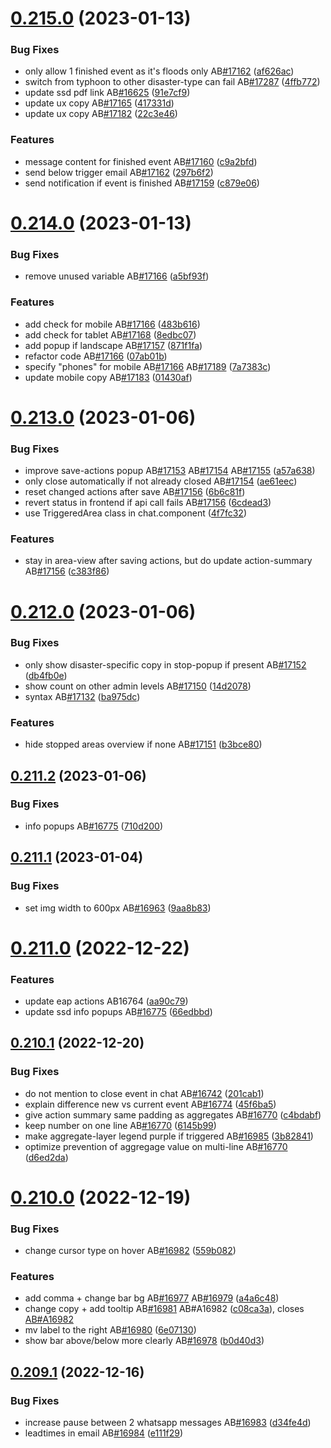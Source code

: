 # [0.215.0](https://github.com/rodekruis/IBF-system/compare/v0.214.0...v0.215.0) (2023-01-13)


### Bug Fixes

* only allow 1 finished event as it's floods only AB[#17162](https://github.com/rodekruis/IBF-system/issues/17162) ([af626ac](https://github.com/rodekruis/IBF-system/commit/af626aca38716b0ce1edcff669be87391e9929a2))
* switch from typhoon to other disaster-type can fail AB[#17287](https://github.com/rodekruis/IBF-system/issues/17287) ([4ffb772](https://github.com/rodekruis/IBF-system/commit/4ffb77294fd1e5399106ffbe8212bb6a424ec810))
* update ssd pdf link AB[#16625](https://github.com/rodekruis/IBF-system/issues/16625) ([91e7cf9](https://github.com/rodekruis/IBF-system/commit/91e7cf92a364a2eda4fc421a3d938e71b0dd30ad))
* update ux copy AB[#17165](https://github.com/rodekruis/IBF-system/issues/17165) ([417331d](https://github.com/rodekruis/IBF-system/commit/417331d1891ce7dd8b2c6f1c2235f83a6e56dd3a))
* update ux copy AB[#17182](https://github.com/rodekruis/IBF-system/issues/17182) ([22c3e46](https://github.com/rodekruis/IBF-system/commit/22c3e468ab8ad473fb962e179ed1262ff67fbfae))


### Features

* message content for finished event AB[#17160](https://github.com/rodekruis/IBF-system/issues/17160) ([c9a2bfd](https://github.com/rodekruis/IBF-system/commit/c9a2bfdc8b54e5b58f2d0731ef14ae8595c8cf21))
* send below trigger email AB[#17162](https://github.com/rodekruis/IBF-system/issues/17162) ([297b6f2](https://github.com/rodekruis/IBF-system/commit/297b6f23b81b7c16fed627249bfb07a4dd0131b0))
* send notification if event is finished AB[#17159](https://github.com/rodekruis/IBF-system/issues/17159) ([c879e06](https://github.com/rodekruis/IBF-system/commit/c879e0673e78859f5eab05510c0ab6940eb5de38))



# [0.214.0](https://github.com/rodekruis/IBF-system/compare/v0.213.0...v0.214.0) (2023-01-13)


### Bug Fixes

* remove unused variable AB[#17166](https://github.com/rodekruis/IBF-system/issues/17166) ([a5bf93f](https://github.com/rodekruis/IBF-system/commit/a5bf93f7ab52b92dc7af9e2de5093259d05c2447))


### Features

* add check for mobile AB[#17166](https://github.com/rodekruis/IBF-system/issues/17166) ([483b616](https://github.com/rodekruis/IBF-system/commit/483b61639b451e5c1f23498f4cd0f5d1fdc79067))
* add check for tablet AB[#17168](https://github.com/rodekruis/IBF-system/issues/17168) ([8edbc07](https://github.com/rodekruis/IBF-system/commit/8edbc0772598da14c88ca85c82a0e0e83c19df37))
* add popup if landscape AB[#17157](https://github.com/rodekruis/IBF-system/issues/17157) ([871f1fa](https://github.com/rodekruis/IBF-system/commit/871f1facce586b32ced66710c910d111fc693ff0))
* refactor code AB[#17166](https://github.com/rodekruis/IBF-system/issues/17166) ([07ab01b](https://github.com/rodekruis/IBF-system/commit/07ab01b8eafff350755946bbc3d2b590e4ee6865))
* specify "phones" for mobile AB[#17166](https://github.com/rodekruis/IBF-system/issues/17166) AB[#17189](https://github.com/rodekruis/IBF-system/issues/17189) ([7a7383c](https://github.com/rodekruis/IBF-system/commit/7a7383cd8c28618e1e6b14b3632e9086b188abd6))
* update mobile copy AB[#17183](https://github.com/rodekruis/IBF-system/issues/17183) ([01430af](https://github.com/rodekruis/IBF-system/commit/01430af2c40d9f7e8691f331f8174901d8706947))



# [0.213.0](https://github.com/rodekruis/IBF-system/compare/v0.212.0...v0.213.0) (2023-01-06)


### Bug Fixes

* improve save-actions popup AB[#17153](https://github.com/rodekruis/IBF-system/issues/17153) AB[#17154](https://github.com/rodekruis/IBF-system/issues/17154) AB[#17155](https://github.com/rodekruis/IBF-system/issues/17155) ([a57a638](https://github.com/rodekruis/IBF-system/commit/a57a6385022cbd03c3ddd5cf14d816a5d330e435))
* only close automatically if not already closed AB[#17154](https://github.com/rodekruis/IBF-system/issues/17154) ([ae61eec](https://github.com/rodekruis/IBF-system/commit/ae61eeceb19cbf3eec142846e8c35b3bccb5165e))
* reset changed actions after save AB[#17156](https://github.com/rodekruis/IBF-system/issues/17156) ([6b6c81f](https://github.com/rodekruis/IBF-system/commit/6b6c81f152b252610d2e6ad7872a468fbce706e9))
* revert status in frontend if api call fails AB[#17156](https://github.com/rodekruis/IBF-system/issues/17156) ([6cdead3](https://github.com/rodekruis/IBF-system/commit/6cdead3e33066291b7fe346605a7a242562753cf))
* use TriggeredArea class in chat.component ([4f7fc32](https://github.com/rodekruis/IBF-system/commit/4f7fc320971cc7d57c53741f8d25e337dd2cd4d4))


### Features

* stay in area-view after saving actions, but do update action-summary AB[#17156](https://github.com/rodekruis/IBF-system/issues/17156) ([c383f86](https://github.com/rodekruis/IBF-system/commit/c383f86a2704b0475ace91d835351cd87194d812))



# [0.212.0](https://github.com/rodekruis/IBF-system/compare/v0.211.2...v0.212.0) (2023-01-06)


### Bug Fixes

* only show disaster-specific copy in stop-popup if present AB[#17152](https://github.com/rodekruis/IBF-system/issues/17152) ([db4fb0e](https://github.com/rodekruis/IBF-system/commit/db4fb0e6ef644e6fd26fb5d7f1d464be329cb104))
* show count on other admin levels AB[#17150](https://github.com/rodekruis/IBF-system/issues/17150) ([14d2078](https://github.com/rodekruis/IBF-system/commit/14d207824edf7575d6438255df4c16fe52189d21))
* syntax AB[#17132](https://github.com/rodekruis/IBF-system/issues/17132) ([ba975dc](https://github.com/rodekruis/IBF-system/commit/ba975dc85c6125cb91a7473f5c4ba557b84d74ad))


### Features

* hide stopped areas overview if none AB[#17151](https://github.com/rodekruis/IBF-system/issues/17151) ([b3bce80](https://github.com/rodekruis/IBF-system/commit/b3bce80c7916c05740700b5933046f26492d8885))



## [0.211.2](https://github.com/rodekruis/IBF-system/compare/v0.211.1...v0.211.2) (2023-01-06)


### Bug Fixes

* info popups AB[#16775](https://github.com/rodekruis/IBF-system/issues/16775) ([710d200](https://github.com/rodekruis/IBF-system/commit/710d2000f46f739e5cd294e9e9c7cc8caf2016b2))



## [0.211.1](https://github.com/rodekruis/IBF-system/compare/v0.211.0...v0.211.1) (2023-01-04)


### Bug Fixes

* set img width to 600px AB[#16963](https://github.com/rodekruis/IBF-system/issues/16963) ([9aa8b83](https://github.com/rodekruis/IBF-system/commit/9aa8b83fea62133f0878606ed756994bb54b14ca))



# [0.211.0](https://github.com/rodekruis/IBF-system/compare/v0.210.1...v0.211.0) (2022-12-22)


### Features

* update eap actions AB16764 ([aa90c79](https://github.com/rodekruis/IBF-system/commit/aa90c79944d37b012562b540b14b8ff5e1e02e76))
* update ssd info popups AB[#16775](https://github.com/rodekruis/IBF-system/issues/16775) ([66edbbd](https://github.com/rodekruis/IBF-system/commit/66edbbd6675042a511cf3ed16f1863e8e8ac104e))



## [0.210.1](https://github.com/rodekruis/IBF-system/compare/v0.210.0...v0.210.1) (2022-12-20)


### Bug Fixes

* do not mention to close event in chat AB[#16742](https://github.com/rodekruis/IBF-system/issues/16742) ([201cab1](https://github.com/rodekruis/IBF-system/commit/201cab1c9db422033f4c73db5b29bfb3f96ec4ef))
* explain difference new vs current event AB[#16774](https://github.com/rodekruis/IBF-system/issues/16774) ([45f6ba5](https://github.com/rodekruis/IBF-system/commit/45f6ba50cd4b99e23cc01b394c7d0359fdb373ad))
* give action summary same padding as aggregates AB[#16770](https://github.com/rodekruis/IBF-system/issues/16770) ([c4bdabf](https://github.com/rodekruis/IBF-system/commit/c4bdabf2807e1d4570adcb94c2fb8fa73529d59a))
* keep number on one line AB[#16770](https://github.com/rodekruis/IBF-system/issues/16770) ([6145b99](https://github.com/rodekruis/IBF-system/commit/6145b997f8b4a2eb9c5e4664207cfd6e85c874af))
* make aggregate-layer legend purple if triggered AB[#16985](https://github.com/rodekruis/IBF-system/issues/16985) ([3b82841](https://github.com/rodekruis/IBF-system/commit/3b828416e632f16c2a8944bd0a78aa96e1fb8fcd))
* optimize prevention of aggregage value on multi-line AB[#16770](https://github.com/rodekruis/IBF-system/issues/16770) ([d6ed2da](https://github.com/rodekruis/IBF-system/commit/d6ed2dafdcb080b98b93f944804e833705ef6a39))



# [0.210.0](https://github.com/rodekruis/IBF-system/compare/v0.209.1...v0.210.0) (2022-12-19)


### Bug Fixes

* change cursor type on hover AB[#16982](https://github.com/rodekruis/IBF-system/issues/16982) ([559b082](https://github.com/rodekruis/IBF-system/commit/559b0825399972b41d6338d30a4eb89b90261b36))


### Features

* add comma + change bar bg AB[#16977](https://github.com/rodekruis/IBF-system/issues/16977) AB[#16979](https://github.com/rodekruis/IBF-system/issues/16979) ([a4a6c48](https://github.com/rodekruis/IBF-system/commit/a4a6c485c577bbecfcfb0fff99c2dd789e3dfe37))
* change copy + add tooltip AB[#16981](https://github.com/rodekruis/IBF-system/issues/16981) AB#A16982 ([c08ca3a](https://github.com/rodekruis/IBF-system/commit/c08ca3a8cfb007e1ef2e52f1323fe554eb93830e)), closes [AB#A16982](https://github.com/AB/issues/A16982)
* mv label to the right AB[#16980](https://github.com/rodekruis/IBF-system/issues/16980) ([6e07130](https://github.com/rodekruis/IBF-system/commit/6e07130f90c2b89fbee313dac2a22ce34846835d))
* show bar above/below more clearly AB[#16978](https://github.com/rodekruis/IBF-system/issues/16978) ([b0d40d3](https://github.com/rodekruis/IBF-system/commit/b0d40d3ec010ac38bfca5d4b979749946b33c082))



## [0.209.1](https://github.com/rodekruis/IBF-system/compare/v0.209.0...v0.209.1) (2022-12-16)


### Bug Fixes

* increase pause between 2 whatsapp messages AB[#16983](https://github.com/rodekruis/IBF-system/issues/16983) ([d34fe4d](https://github.com/rodekruis/IBF-system/commit/d34fe4d0602b40175ac5cee58c597d7fe73030b7))
* leadtimes in email AB[#16984](https://github.com/rodekruis/IBF-system/issues/16984) ([e111f29](https://github.com/rodekruis/IBF-system/commit/e111f292bca486aca5d068953675d210ac29c412))



